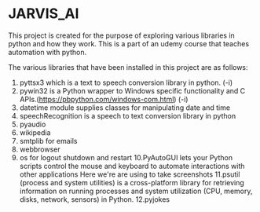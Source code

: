 # JARVIS_AI

This project is created for the purpose of exploring various libraries in python and how they work. This is a part of an udemy course that teaches automation with python. 

The various libraries that have been installed in this project are as follows: 

1. pyttsx3 which is a text to speech conversion library in python. (-i)
2. pywin32 is a Python wrapper to Windows specific functionality and C APIs.(https://pbpython.com/windows-com.html) (-i)
3. datetime module supplies classes for manipulating date and time
4. speechRecognition is a speech to text conversion library in python
5. pyaudio
6. wikipedia 
7. smtplib for emails
8. webbrowser
9. os for logout shutdown and restart
10.PyAutoGUI lets your Python scripts control the mouse and keyboard to automate interactions with other applications Here we're are using 
   to take screenshots 
11.psutil (process and system utilities) is a cross-platform library for retrieving information on running processes and system
   utilization (CPU, memory, disks, network, sensors) in Python.
12.pyjokes 
